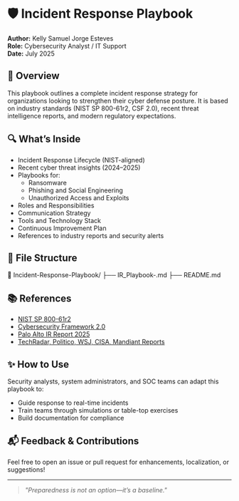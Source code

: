 # 🛡️ Incident Response Playbook

**Author:** Kelly Samuel Jorge Esteves  
**Role:** Cybersecurity Analyst / IT Support  
**Date:** July 2025

## 📘 Overview

This playbook outlines a complete incident response strategy for organizations looking to strengthen their cyber defense posture. It is based on industry standards (NIST SP 800-61r2, CSF 2.0), recent threat intelligence reports, and modern regulatory expectations.

## 🔍 What’s Inside

- Incident Response Lifecycle (NIST-aligned)
- Recent cyber threat insights (2024–2025)
- Playbooks for:
  - Ransomware
  - Phishing and Social Engineering
  - Unauthorized Access and Exploits
- Roles and Responsibilities
- Communication Strategy
- Tools and Technology Stack
- Continuous Improvement Plan
- References to industry reports and security alerts

## 📎 File Structure

📁 Incident-Response-Playbook/
├── IR_Playbook-.md
├── README.md

## 📚 References

- [NIST SP 800-61r2](https://nvlpubs.nist.gov/nistpubs/SpecialPublications/NIST.SP.800-61r2.pdf)
- [Cybersecurity Framework 2.0](https://www.nist.gov/cyberframework)
- [Palo Alto IR Report 2025](https://www.paloaltonetworks.com/perspectives/the-rising-stakes-of-cyber-resilience-what-the-2025-global-incident-response-report-means-for-business-leaders)
- [TechRadar, Politico, WSJ, CISA, Mandiant Reports](#)

## ✨ How to Use

Security analysts, system administrators, and SOC teams can adapt this playbook to:
- Guide response to real-time incidents
- Train teams through simulations or table-top exercises
- Build documentation for compliance

## 📬 Feedback & Contributions

Feel free to open an issue or pull request for enhancements, localization, or suggestions!

---

> *"Preparedness is not an option—it’s a baseline."*
